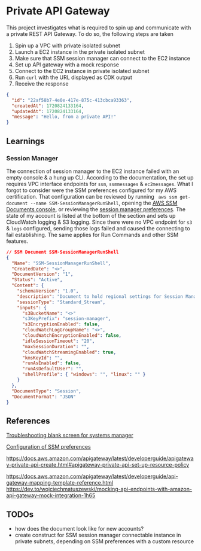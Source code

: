 # Private API Gateway

This project investigates what is required to spin up and communicate with a private REST API Gateway. To do so, the following steps are taken

1. Spin up a VPC with private isolated subnet
2. Launch a EC2 instance in the private isolated subnet
3. Make sure that SSM session manager can connect to the EC2 instance
4. Set up API gateway with a mock response
5. Connect to the EC2 instance in private isolated subnet
6. Run `curl` with the URL displayed as CDK output
7. Receive the response

```json
{
  "id": "22af58b7-4e0e-417e-875c-413cbca93363",
  "createdAt": 1720824133164,
  "updatedAt": 1720824133164,
  "message": "Hello, from a private API!"
}
```

## Learnings

### Session Manager

The connection of session manager to the EC2 instance failed with an empty console & a hung up CLI. According to the documentation, the set up requires VPC interface endpoints for `ssm`, `ssmmessages` & `ec2messages`.
What I forgot to consider were the SSM preferences configured for my AWS certification. That configuration can be reviewed by running ` aws ssm get-document --name SSM-SessionManagerRunShell`, opening the [AWS SSM Documents console](https://console.aws.amazon.com/systems-manager/documents/SSM-SessionManagerRunShell/content), or reviewing the [session manager preferences](https://console.aws.amazon.com/systems-manager/session-manager/preferences). The state of my account is listed at the bottom of the section and sets up CloudWatch logging & S3 logging. Since there were no VPC endpoint for `s3` & `logs` configured, sending those logs failed and caused the connecting to fail establishing. The same applies for Run Commands and other SSM features.

```json
// SSM Document SSM-SessionManagerRunShell
{
  "Name": "SSM-SessionManagerRunShell",
  "CreatedDate": "<>",
  "DocumentVersion": "1",
  "Status": "Active",
  "Content": {
    "schemaVersion": "1.0",
    "description": "Document to hold regional settings for Session Manager",
    "sessionType": "Standard_Stream",
    "inputs": {
      "s3BucketName": "<>"
      "s3KeyPrefix": "session-manager",
      "s3EncryptionEnabled": false,
      "cloudWatchLogGroupName": "<>",
      "cloudWatchEncryptionEnabled": false,
      "idleSessionTimeout": "20",
      "maxSessionDuration": "",
      "cloudWatchStreamingEnabled": true,
      "kmsKeyId": "",
      "runAsEnabled": false,
      "runAsDefaultUser": "",
      "shellProfile": { "windows": "", "linux": "" }
    }
  },
  "DocumentType": "Session",
  "DocumentFormat": "JSON"
}
```

## References

[Troubleshooting blank screen for systems manager](https://docs.aws.amazon.com/systems-manager/latest/userguide/session-manager-troubleshooting.html#session-manager-troubleshooting-start-blank-screen)

[Configuration of SSM preferences](https://docs.aws.amazon.com/systems-manager/latest/userguide/getting-started-configure-preferences-cli.html)

https://docs.aws.amazon.com/apigateway/latest/developerguide/apigateway-private-api-create.html#apigateway-private-api-set-up-resource-policy

https://docs.aws.amazon.com/apigateway/latest/developerguide/api-gateway-mapping-template-reference.html
https://dev.to/wojciechmatuszewski/mocking-api-endpoints-with-amazon-api-gateway-mock-integration-1h65

## TODOs

- how does the document look like for new accounts?
- create construct for SSM session manager connectable instance in private subnets, depending on SSM preferences with a custom resource
